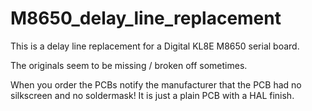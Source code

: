 # M8650_delay_line_replacement

This is a delay line replacement for a Digital KL8E M8650 serial board.

The originals seem to be missing / broken off sometimes.

When you order the PCBs notify the manufacturer that the 
PCB had no silkscreen and no soldermask!
It is just a plain PCB with a HAL finish.
